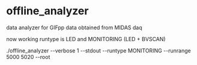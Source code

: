 # offline_analyzer

data analyzer for GIFpp data obtained from MIDAS daq

now working runtype is LED and MONITORING (LED + BVSCAN)

 ./offline_analyzer --verbose 1  --stdout --runtype MONITORING --runrange 5000 5020 --root